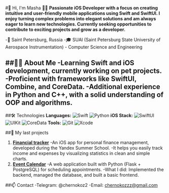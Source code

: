 #👋 Hi, I'm Masha 🙋‍♀️ 
**Passionate iOS Developer with a focus on creating intuitive and user-friendly mobile applications using Swift and SwiftUI. I enjoy turning complex problems into elegant solutions and am always eager to learn new technologies. Currently seeking opportunities to contribute to exciting projects and grow as a developer.**

-📍 Saint Petersburg, Russia
-🎓 SUAI (Saint Petersburg State University of Aerospace Instrumentation) - Computer Science and Engineering

##👩‍💻 About Me
-Learning Swift and iOS development, currently working on pet projects.
-Proficient with frameworks like SwiftUI, Combine, and CoreData.
-Additional experience in Python and C++, with a solid understanding of OOP and algorithms.
---
##🛠 Technologies
**Languages:**
<img src="https://img.shields.io/badge/Swift-FA7343?style=flat&logo=swift&logoColor=white" alt="Swift">
<img src="https://img.shields.io/badge/Python-3776AB?style=flat&logo=python&logoColor=white" alt="Python">
**iOS Stack:**
<img src="https://img.shields.io/badge/SwiftUI-00ACEE?style=flat&logo=swift&logoColor=white" alt="SwiftUI">
<img src="https://img.shields.io/badge/UIKit-2396F3?style=flat" alt="UIKit">
<img src="https://img.shields.io/badge/CoreData-FF6D00?style=flat" alt="CoreData">
**Tools:**
<img src="https://img.shields.io/badge/Git-F05032?style=flat&logo=git&logoColor=white" alt="Git">
<img src="https://img.shields.io/badge/Xcode-147EFB?style=flat&logo=xcode&logoColor=white" alt="Xcode">

##📌 My last projects
1. **[Financial tracker]([https://github.com/MariaChernokoz/SHMR-Finance-App](https://github.com/MariaChernokoz/SHMR-Finance-App))**
-An iOS app for personal finance management, developed during the Yandex Summer School. 
-It helps you easily track income and expenses by visualizing statistics in clean and simple charts.
2. **[Event Calendar](https://github.com/MariaChernokoz/timetable-course-project)** 
-A web application built with Python (Flask + PostgreSQL) for scheduling appointments.
-What I did: Implemented the backend, managed the database, and built a basic frontend.

##📫 Contact
-Telegram: @chernokoz2
-Email: chernokozzz@gmail.com

<!--[![Top Langs](https://github-readme-stats.vercel.app/api/top-langs/?username=MariaChernokoz&layout=compact&theme=radical)](https://github.com/anuraghazra/github-readme-stats)
![Stats](https://github-readme-stats.vercel.app/api?username=MariaChernokoz&show_icons=true&theme=radical)

**MariaChernokoz/MariaChernokoz** is a ✨ _special_ ✨ repository because its `README.md` (this file) appears on your GitHub profile.

Here are some ideas to get you started:

- 🔭 I’m currently working on ...
- 🌱 I’m currently learning ...
- 👯 I’m looking to collaborate on ...
- 🤔 I’m looking for help with ...
- 💬 Ask me about ...
- 📫 How to reach me: ...
- 😄 Pronouns: ...
- ⚡ Fun fact: ...
-->
